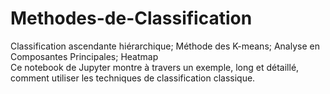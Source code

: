 # Methodes-de-Classification
Classification ascendante hiérarchique; Méthode des K-means; Analyse en Composantes Principales; Heatmap     
Ce notebook de Jupyter montre à travers un exemple, long et détaillé, comment utiliser les techniques de classification classique.
